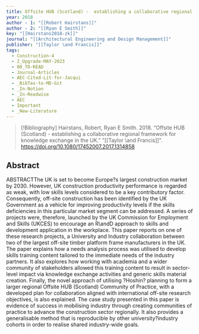 ```yaml
---
title: Offsite HUB (Scotland) -  establishing a collaborative regional framework for knowledge exchange in the UK
year: 2018
author - 1: "[[Robert Hairstans]]"
author - 2: "[[Ryan E Smith]]"
key: "[[Hairstans2018-zk]]"
journal: "[[Architectural Engineering and Design Management]]"
publisher: "[[Taylor \and Francis]]"
tags:
  - Construction-4
  - 2_Upgrade-MAY-2023
  - 00_TO-READ
  - Journal-Articles
  - AEC-Cited-Lit-for-Jacqui
  - _BibTex-to-MD-Git
  - _In-Notion
  - _In-Readwise
  - AEC
  - Important
  - _New-Literature
---
```


> [!Bibliography]
> Hairstans, Robert, Ryan E Smith. 2018. “Offsite HUB (Scotland) -  establishing a collaborative regional framework for knowledge exchange in the UK.” "[[Taylor \and Francis]]". https://doi.org/10.1080/17452007.2017.1314858

## Abstract
ABSTRACTThe UK is set to become Europe?s largest construction market by 2030. However, UK construction productivity performance is regarded as weak, with low skills levels considered to be a key contributory factor. Consequently, off-site construction has been identified by the UK Government as a vehicle for improving productivity levels if the skills deficiencies in this particular market segment can be addressed. A series of projects were, therefore, launched by the UK Commission for Employment and Skills (UKCES) to encourage an R\andD approach to skills and development application in the workplace. This paper reports on one of these research projects, a University and Industry collaboration between two of the largest off-site timber platform frame manufacturers in the UK. The paper explains how a needs analysis process was utilised to develop skills training content tailored to the immediate needs of the industry partners. It also explores how working with academia and a wider community of stakeholders allowed this training content to result in sector-level impact via knowledge exchange activities and generic skills material creation. Finally, the novel approach of utilising ?Hoshin? planning to form a larger regional Offsite HUB (Scotland) Community of Practice, with a developed plan for collaboration aligned with international off-site research objectives, is also explained. The case study presented in this paper is evidence of success in mobilising industry through creating communities of practice to advance the construction sector regionally. It also provides a generalisable method that is reproducible by other university?industry cohorts in order to realise shared industry-wide goals.